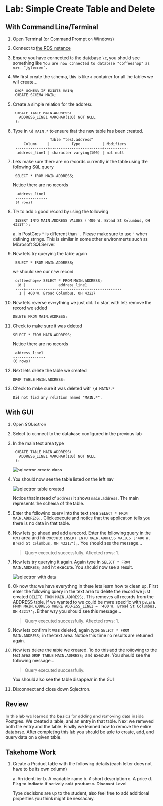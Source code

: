 # Lab: Simple Create Table and Delete #
## With Command Line/Terminal ##
1. Open Terminal (or Command Prompt on Windows)
2. Connect to [the RDS instance](./creating_rds_instance.md#connect-psql)
3. Ensure you have connected to the database `\c`, you should see something like `You are now connected to database "coffeeshop" as user "jgleason".`
5. We first create the schema, this is like a container for all the tables we will create...

        DROP SCHEMA IF EXISTS MAIN;
        CREATE SCHEMA MAIN;

5. Create a simple relation for the address

        CREATE TABLE MAIN.ADDRESS(
          ADDRESS_LINE1 VARCHAR(100) NOT NULL
        );

6. Type in `\d MAIN.*` to ensure that the new table has been created.

                        Table "test.address"
            Column     |          Type          | Modifiers 
        ---------------+------------------------+-----------
         address_line1 | character varying(100) | not null

7. Lets make sure there are no records currently in the table using the following SQL query

        SELECT * FROM MAIN.ADDRESS;

    Notice there are no records

         address_line1 
        ---------------
        (0 rows)


8. Try to add a good record by using the following

        INSERT INTO MAIN.ADDRESS VALUES ('400 W. Broad St Columbus, OH 43217');

    a. In PostGres `"` is different than `'`. Please make sure to use `'` when defining strings. This is similar in some other environments such as Microsoft SQLServer.

9. Now lets try querying the table again

        SELECT * FROM MAIN.ADDRESS;

    we should see our new record

        coffeeshop=> SELECT * FROM MAIN.ADDRESS;
         id |               address_line1                
        ----+--------------------------------------------
          1 | 400 W. Broad Columbus, OH 43217


10. Now lets reverse everything we just did. To start with lets remove the record we added

        DELETE FROM MAIN.ADDRESS;

11. Check to make sure it was deleted

        SELECT * FROM MAIN.ADDRESS;

    Notice there are no records

         address_line1 
        ---------------
        (0 rows)    

12. Next lets delete the table we created

        DROP TABLE MAIN.ADDRESS;

13. Check to make sure it was deleted with `\d MAIN2.*`
    
        Did not find any relation named "MAIN.*".

## With GUI ##

1. Open SQLectron
2. Select to connect to the database configured in the previous lab
3. In the main text area type

        CREATE TABLE MAIN.ADDRESS(
          ADDRESS_LINE1 VARCHAR(100) NOT NULL
        );

    ![sqlectron create class](https://jrgleason.github.io/psql-getting-started/labs/resources/sqlectron_create_class.png "sqlectron create class")

4. You should now see the table listed on the left nav

    ![sqlectron table created](https://jrgleason.github.io/psql-getting-started/labs/resources/sqlectron_table_created.png "sqlectron table created")

    Notice that instead of `address` it shows `main.address`. The main represents the schema of the table.

5. Enter the following query into the text area `SELECT * FROM MAIN.ADDRESS;`. Click execute and notice that the application tells you there is no data in that table.

6. Now lets go ahead and add a record. Enter the following query in the text area and hit execute `INSERT INTO MAIN.ADDRESS VALUES ('400 W. Broad St Columbus, OH 43217');`. You should see the message...
    
    > Query executed successfully. Affected rows: 1.

7. Now lets try querying it again. Again type in `SELECT * FROM MAIN.ADDRESS;` and hit execute. You should now see a result.

    ![sqlectron with data](https://jrgleason.github.io/psql-getting-started/labs/resources/sqlectron_record_shown_3 "")

8. Ok now that we have everything in there lets learn how to clean up. First enter the following query in the text area to delete the record we just created `DELETE FROM MAIN.ADDRESS;`. This removes all records from the ADDRESS table, if we wanted to we could be more specific with `DELETE FROM MAIN.ADDRESS WHERE ADDRESS_LINE1 = '400 W. Broad St Columbus, OH 43217';`. Either way you should see this message...

    > Query executed successfully. Affected rows: 1.

9. Now lets confirm it was deleted, again type `SELECT * FROM MAIN.ADDRESS;` in the text area. Notice this time no results are returned again.
10. Now lets delete the table we created. To do this add the following to the text area `DROP TABLE MAIN.ADDRESS;` and execute. You should see the following message...

    > Query executed successfully.

    You should also see the table disappear in the GUI

12. Disconnect and close down Sqlectron.  

## Review ##

In this lab we learned the basics for adding and removing data inside Postgres. We created a table, and an entry in that table. Next we removed both the entry and the table. Finally we learned how to remove the entire database. After completing this lab you should be able to create, add, and query data on a given table. 

## Takehome Work

1. Create a Product table with the following details (each letter does not have to be its own column)

    a. An identifier
    b. A readable name
    b. A short description
    c. A price
    d. Flag to indicate if actively sold product 
    e. Discount Level

    Type decisions are up to the student, also feel free to add additional properties you think might be nessacary.
